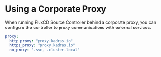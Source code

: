 # Using a Corporate Proxy

When running FluxCD Source Controller behind a corporate proxy, you can configure the controller to proxy communications with external services.

```yaml
proxy:
  http_proxy: "proxy.kadras.io"
  https_proxy: "proxy.kadras.io"
  no_proxy: ".svc, .cluster.local"
```

